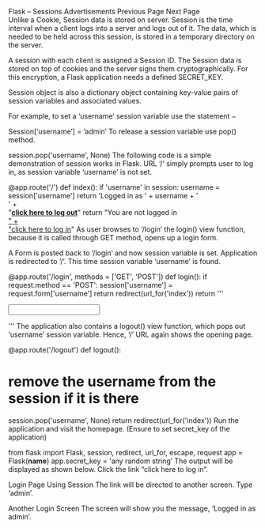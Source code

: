 

Flask – Sessions
Advertisements
 Previous Page Next Page  
Unlike a Cookie, Session data is stored on server. Session is the time interval when a client logs into a server and logs out of it. The data, which is needed to be held across this session, is stored in a temporary directory on the server.

A session with each client is assigned a Session ID. The Session data is stored on top of cookies and the server signs them cryptographically. For this encryption, a Flask application needs a defined SECRET_KEY.

Session object is also a dictionary object containing key-value pairs of session variables and associated values.

For example, to set a ‘username’ session variable use the statement −

Session[‘username’] = ’admin’
To release a session variable use pop() method.

session.pop('username', None)
The following code is a simple demonstration of session works in Flask. URL ‘/’ simply prompts user to log in, as session variable ‘username’ is not set.

@app.route('/')
def index():
   if 'username' in session:
      username = session['username']
         return 'Logged in as ' + username + '<br>' + \
         "<b><a href = '/logout'>click here to log out</a></b>"
   return "You are not logged in <br><a href = '/login'></b>" + \
      "click here to log in</b></a>"
As user browses to ‘/login’ the login() view function, because it is called through GET method, opens up a login form.

A Form is posted back to ‘/login’ and now session variable is set. Application is redirected to ‘/’. This time session variable ‘username’ is found.

@app.route('/login', methods = ['GET', 'POST'])
def login():
   if request.method == 'POST':
      session['username'] = request.form['username']
      return redirect(url_for('index'))
   return '''
	
   <form action = "" method = "post">
      <p><input type = text name = username/></p>
      <p<<input type = submit value = Login/></p>
   </form>
	
   '''
The application also contains a logout() view function, which pops out ‘username’ session variable. Hence, ‘/’ URL again shows the opening page.

@app.route('/logout')
def logout():
   # remove the username from the session if it is there
   session.pop('username', None)
   return redirect(url_for('index'))
Run the application and visit the homepage. (Ensure to set secret_key of the application)

from flask import Flask, session, redirect, url_for, escape, request
app = Flask(__name__)
app.secret_key = 'any random string’
The output will be displayed as shown below. Click the link “click here to log in”.

Login Page Using Session
The link will be directed to another screen. Type ‘admin’.

Another Login Screen
The screen will show you the message, ‘Logged in as admin’.

